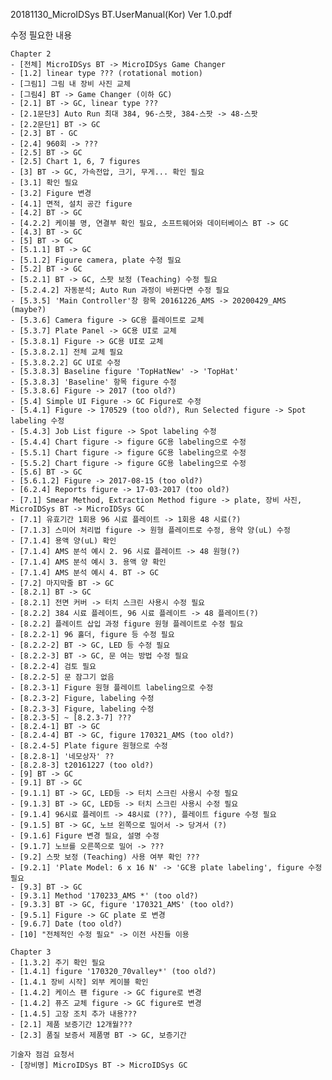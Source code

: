 20181130_MicroIDSys BT.UserManual(Kor) Ver 1.0.pdf

수정 필요한 내용

    Chapter 2
    - [전체] MicroIDSys BT -> MicroIDSys Game Changer 
    - [1.2] linear type ??? (rotational motion)
    - [그림1] 그림 내 장비 사진 교체
    - [그림4] BT -> Game Changer (이하 GC)
    - [2.1] BT -> GC, linear type ???
    - [2.1문단3] Auto Run 최대 384, 96-스팟, 384-스팟 -> 48-스팟
    - [2.2문단1] BT -> GC
    - [2.3] BT - GC
    - [2.4] 960회 -> ???
    - [2.5] BT -> GC
    - [2.5] Chart 1, 6, 7 figures
    - [3] BT -> GC, 가속전압, 크기, 무게... 확인 필요
    - [3.1] 확인 필요
    - [3.2] Figure 변경
    - [4.1] 면적, 설치 공간 figure
    - [4.2] BT -> GC
    - [4.2.2] 케이블 명, 연결부 확인 필요, 소프트웨어와 데이터베이스 BT -> GC
    - [4.3] BT -> GC
    - [5] BT -> GC
    - [5.1.1] BT -> GC
    - [5.1.2] Figure camera, plate 수정 필요
    - [5.2] BT -> GC
    - [5.2.1] BT -> GC, 스팟 보정 (Teaching) 수정 필요
    - [5.2.4.2] 자동분석; Auto Run 과정이 바뀐다면 수정 필요
    - [5.3.5] 'Main Controller'창 항목 20161226_AMS -> 20200429_AMS (maybe?)
    - [5.3.6] Camera figure -> GC용 플레이트로 교체
    - [5.3.7] Plate Panel -> GC용 UI로 교체
    - [5.3.8.1] Figure -> GC용 UI로 교체
    - [5.3.8.2.1] 전체 교체 필요
    - [5.3.8.2.2] GC UI로 수정
    - [5.3.8.3] Baseline figure 'TopHatNew' -> 'TopHat'
    - [5.3.8.3] 'Baseline' 항목 figure 수정
    - [5.3.8.6] Figure -> 2017 (too old?)
    - [5.4] Simple UI Figure -> GC Figure로 수정
    - [5.4.1] Figure -> 170529 (too old?), Run Selected figure -> Spot labeling 수정
    - [5.4.3] Job List figure -> Spot labeling 수정
    - [5.4.4] Chart figure -> figure GC용 labeling으로 수정
    - [5.5.1] Chart figure -> figure GC용 labeling으로 수정
    - [5.5.2] Chart figure -> figure GC용 labeling으로 수정
    - [5.6] BT -> GC
    - [5.6.1.2] Figure -> 2017-08-15 (too old?)
    - [6.2.4] Reports figure -> 17-03-2017 (too old?)
    - [7.1] Smear Method, Extraction Method figure -> plate, 장비 사진, MicroIDSys BT -> MicroIDSys GC
    - [7.1] 유효기간 1회용 96 시료 플레이트 -> 1회용 48 시료(?)
    - [7.1.3] 스미어 처리법 figure -> 원형 플레이트로 수정, 용약 양(uL) 수정
    - [7.1.4] 용액 양(uL) 확인
    - [7.1.4] AMS 분석 예시 2. 96 시료 플레이트 -> 48 원형(?)
    - [7.1.4] AMS 분석 예시 3. 용액 양 확인
    - [7.1.4] AMS 분석 예시 4. BT -> GC
    - [7.2] 마지막줄 BT -> GC
    - [8.2.1] BT -> GC
    - [8.2.1] 전면 커버 -> 터치 스크린 사용시 수정 필요
    - [8.2.2] 384 시료 플레이트, 96 시료 플레이트 -> 48 플레이트(?)
    - [8.2.2] 플레이트 삽입 과정 figure 원형 플레이트로 수정 필요
    - [8.2.2-1] 96 홀더, figure 등 수정 필요
    - [8.2.2-2] BT -> GC, LED 등 수정 필요
    - [8.2.2-3] BT -> GC, 문 여는 방법 수정 필요
    - [8.2.2-4] 검토 필요
    - [8.2.2-5] 문 잠그기 없음
    - [8.2.3-1] Figure 원형 플레이트 labeling으로 수정
    - [8.2.3-2] Figure, labeling 수정
    - [8.2.3-3] Figure, labeling 수정
    - [8.2.3-5] ~ [8.2.3-7] ???
    - [8.2.4-1] BT -> GC
    - [8.2.4-4] BT -> GC, figure 170321_AMS (too old?)
    - [8.2.4-5] Plate figure 원형으로 수정
    - [8.2.8-1] '네모상자' ??
    - [8.2.8-3] t20161227 (too old?)
    - [9] BT -> GC
    - [9.1] BT -> GC
    - [9.1.1] BT -> GC, LED등 -> 터치 스크린 사용시 수정 필요
    - [9.1.3] BT -> GC, LED등 -> 터치 스크린 사용시 수정 필요
    - [9.1.4] 96시료 플레이트 -> 48시료 (??), 플레이트 figure 수정 필요
    - [9.1.5] BT -> GC, 노브 왼쪽으로 밀어서 -> 당겨서 (?)
    - [9.1.6] Figure 변경 필요, 설명 수정
    - [9.1.7] 노브를 오른쪽으로 밀어 -> ???
    - [9.2] 스팟 보정 (Teaching) 사용 여부 확인 ???
    - [9.2.1] 'Plate Model: 6 x 16 N' -> 'GC용 plate labeling', figure 수정 필요
    - [9.3] BT -> GC
    - [9.3.1] Method '170233_AMS *' (too old?)
    - [9.3.3] BT -> GC, figure '170321_AMS' (too old?)
    - [9.5.1] Figure -> GC plate 로 변경
    - [9.6.7] Date (too old?)
    - [10] "전체적인 수정 필요" -> 이전 사진들 이용

    Chapter 3
    - [1.3.2] 주기 확인 필요
    - [1.4.1] figure '170320_70valley*' (too old?)
    - [1.4.1 장비 시작] 외부 케이블 확인
    - [1.4.2] 케이스 팬 figure -> GC figure로 변경
    - [1.4.2] 퓨즈 교체 figure -> GC figure로 변경
    - [1.4.5] 고장 조치 추가 내용???
    - [2.1] 제품 보증기간 12개월???
    - [2.3] 품질 보증서 제품명 BT -> GC, 보증기간

    기술자 점검 요청서
    - [장비명] MicroIDSys BT -> MicroIDSys GC 
